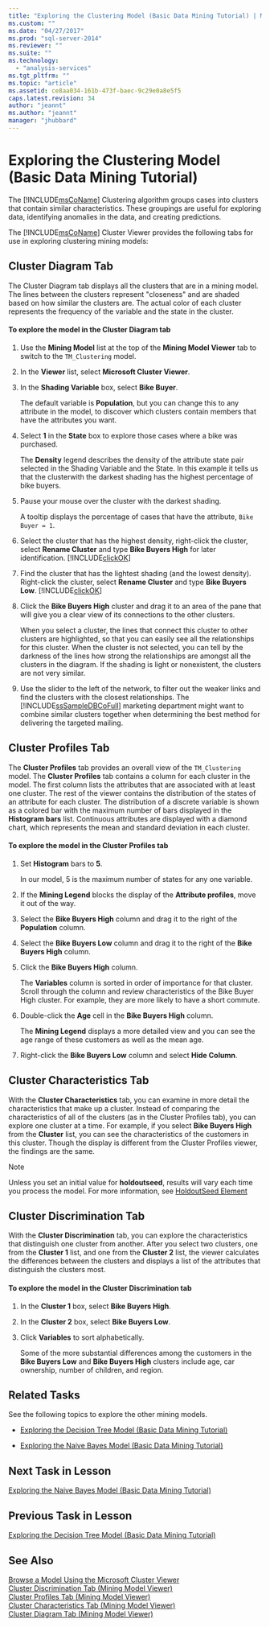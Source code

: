 ```yaml
---
title: "Exploring the Clustering Model (Basic Data Mining Tutorial) | Microsoft Docs"
ms.custom: ""
ms.date: "04/27/2017"
ms.prod: "sql-server-2014"
ms.reviewer: ""
ms.suite: ""
ms.technology: 
  - "analysis-services"
ms.tgt_pltfrm: ""
ms.topic: "article"
ms.assetid: ce8aa034-161b-473f-baec-9c29e0a8e5f5
caps.latest.revision: 34
author: "jeannt"
ms.author: "jeannt"
manager: "jhubbard"
---
```

# Exploring the Clustering Model (Basic Data Mining Tutorial)
  The [!INCLUDE[msCoName](../includes/msconame-md.md)] Clustering algorithm groups cases into clusters that contain similar characteristics. These groupings are useful for exploring data, identifying anomalies in the data, and creating predictions.  
  
 The [!INCLUDE[msCoName](../includes/msconame-md.md)] Cluster Viewer provides the following tabs for use in exploring clustering mining models:  
  

  
##  <a name="ClusterDiagramTab"></a> Cluster Diagram Tab  
 The Cluster Diagram tab displays all the clusters that are in a mining model. The lines between the clusters represent "closeness" and are shaded based on how similar the clusters are. The actual color of each cluster represents the frequency of the variable and the state in the cluster.  
  
#### To explore the model in the Cluster Diagram tab  
  
1.  Use the **Mining Model** list at the top of the **Mining Model Viewer** tab to switch to the `TM_Clustering` model.  
  
2.  In the **Viewer** list, select **Microsoft Cluster Viewer**.  
  
3.  In the **Shading Variable** box, select **Bike Buyer**.  
  
     The default variable is **Population**, but you can change this to any attribute in the model, to discover which clusters contain members that have the attributes you want.  
  
4.  Select **1** in the **State** box to explore those cases where a bike was purchased.  
  
     The **Density** legend describes the density of the attribute state pair selected in the Shading Variable and the State. In this example it tells us that the clusterwith the darkest shading has the highest percentage of bike buyers.  
  
5.  Pause your mouse over the cluster with the darkest shading.  
  
     A tooltip displays the percentage of cases that have the attribute, `Bike Buyer = 1`.  
  
6.  Select the cluster that has the highest density, right-click the cluster, select **Rename Cluster** and type **Bike Buyers High** for later identification. [!INCLUDE[clickOK](../includes/clickok-md.md)]  
  
7.  Find the cluster that has the lightest shading (and the lowest density). Right-click the cluster, select **Rename Cluster** and type **Bike Buyers Low**. [!INCLUDE[clickOK](../includes/clickok-md.md)]  
  
8.  Click the **Bike Buyers High** cluster and drag it to an area of the pane that will give you a clear view of its connections to the other clusters.  
  
     When you select a cluster, the lines that connect this cluster to other clusters are highlighted, so that you can easily see all the relationships for this cluster. When the cluster is not selected, you can tell by the darkness of the lines how strong the relationships are amongst all the clusters in the diagram. If the shading is light or nonexistent, the clusters are not very similar.  
  
9. Use the slider to the left of the network, to filter out the weaker links and find the clusters with the closest relationships. The [!INCLUDE[ssSampleDBCoFull](../includes/sssampledbcofull-md.md)] marketing department might want to combine similar clusters together when determining the best method for delivering the targeted mailing.  
  

  
##  <a name="ClusterProfilesTab"></a> Cluster Profiles Tab  
 The **Cluster Profiles** tab provides an overall view of the `TM_Clustering` model. The **Cluster Profiles** tab contains a column for each cluster in the model. The first column lists the attributes that are associated with at least one cluster. The rest of the viewer contains the distribution of the states of an attribute for each cluster. The distribution of a discrete variable is shown as a colored bar with the maximum number of bars displayed in the **Histogram bars** list. Continuous attributes are displayed with a diamond chart, which represents the mean and standard deviation in each cluster.  
  
#### To explore the model in the Cluster Profiles tab  
  
1.  Set **Histogram** bars to **5**.  
  
     In our model, 5 is the maximum number of states for any one variable.  
  
2.  If the **Mining Legend** blocks the display of the **Attribute profiles**, move it out of the way.  
  
3.  Select the **Bike Buyers High** column and drag it to the right of the **Population** column.  
  
4.  Select the **Bike Buyers Low** column and drag it to the right of the **Bike Buyers High** column.  
  
5.  Click the **Bike Buyers High** column.  
  
     The **Variables** column is sorted in order of importance for that cluster. Scroll through the column and review characteristics of the Bike Buyer High cluster. For example, they are more likely to have a short commute.  
  
6.  Double-click the **Age** cell in the **Bike Buyers High** column.  
  
     The **Mining Legend** displays a more detailed view and you can see the age range of these customers as well as the mean age.  
  
7.  Right-click the **Bike Buyers Low** column and select **Hide Column**.  
  

  
##  <a name="ClusterCharacteristicsTab"></a> Cluster Characteristics Tab  
 With the **Cluster Characteristics** tab, you can examine in more detail the characteristics that make up a cluster. Instead of comparing the characteristics of all of the clusters (as in the Cluster Profiles tab), you can explore one cluster at a time. For example, if you select **Bike Buyers High** from the **Cluster** list, you can see the characteristics of the customers in this cluster. Though the display is different from the Cluster Profiles viewer, the findings are the same.  
  
> [!NOTE]  
>  Unless you set an initial value for **holdoutseed**, results will vary each time you process the model. For more information, see [HoldoutSeed Element](../../2014/analysis-services/dev-guide/holdoutseed-element.md)  
  

  
##  <a name="ClusterDiscriminationTab"></a> Cluster Discrimination Tab  
 With the **Cluster Discrimination** tab, you can explore the characteristics that distinguish one cluster from another. After you select two clusters, one from the **Cluster 1** list, and one from the **Cluster 2** list, the viewer calculates the differences between the clusters and displays a list of the attributes that distinguish the clusters most.  
  
#### To explore the model in the Cluster Discrimination tab  
  
1.  In the **Cluster 1** box, select **Bike Buyers High**.  
  
2.  In the **Cluster 2** box, select **Bike Buyers Low**.  
  
3.  Click **Variables** to sort alphabetically.  
  
     Some of the more substantial differences among the customers in the **Bike Buyers Low** and **Bike Buyers High** clusters include age, car ownership, number of children, and region.  
  
## Related Tasks  
 See the following topics to explore the other mining models.  
  
-   [Exploring the Decision Tree Model &#40;Basic Data Mining Tutorial&#41;](../../2014/tutorials/exploring-the-decision-tree-model-basic-data-mining-tutorial.md)  
  
-   [Exploring the Naive Bayes Model &#40;Basic Data Mining Tutorial&#41;](../../2014/tutorials/exploring-the-naive-bayes-model-basic-data-mining-tutorial.md)  
  
## Next Task in Lesson  
 [Exploring the Naive Bayes Model &#40;Basic Data Mining Tutorial&#41;](../../2014/tutorials/exploring-the-naive-bayes-model-basic-data-mining-tutorial.md)  
  
## Previous Task in Lesson  
 [Exploring the Decision Tree Model &#40;Basic Data Mining Tutorial&#41;](../../2014/tutorials/exploring-the-decision-tree-model-basic-data-mining-tutorial.md)  
  
## See Also  
 [Browse a Model Using the Microsoft Cluster Viewer](../../2014/analysis-services/data-mining/browse-a-model-using-the-microsoft-cluster-viewer.md)   
 [Cluster Discrimination Tab &#40;Mining Model Viewer&#41;](../../2014/analysis-services/cluster-discrimination-tab-mining-model-viewer.md)   
 [Cluster Profiles Tab &#40;Mining Model Viewer&#41;](../../2014/analysis-services/cluster-profiles-tab-mining-model-viewer.md)   
 [Cluster Characteristics Tab &#40;Mining Model Viewer&#41;](../../2014/analysis-services/cluster-characteristics-tab-mining-model-viewer.md)   
 [Cluster Diagram Tab &#40;Mining Model Viewer&#41;](../../2014/analysis-services/cluster-diagram-tab-mining-model-viewer.md)  
  
  